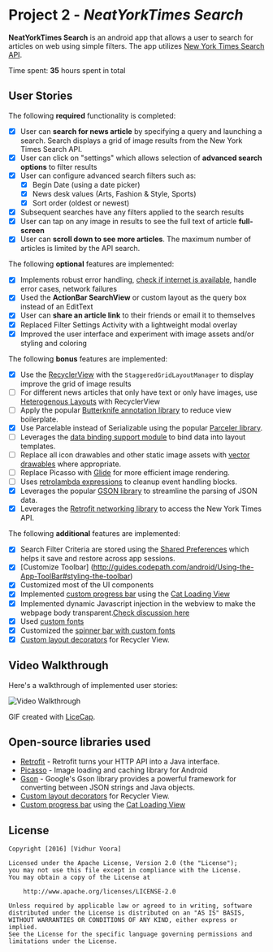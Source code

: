 # Project 2 - *NeatYorkTimes Search*

**NeatYorkTimes Search** is an android app that allows a user to search for articles on web using simple filters. The app utilizes [New York Times Search API](http://developer.nytimes.com/docs/read/article_search_api_v2).

Time spent: **35** hours spent in total

## User Stories

The following **required** functionality is completed:

* [x] User can **search for news article** by specifying a query and launching a search. Search displays a grid of image results from the New York Times Search API.
* [x] User can click on "settings" which allows selection of **advanced search options** to filter results
* [x] User can configure advanced search filters such as:
  * [x] Begin Date (using a date picker)
  * [x] News desk values (Arts, Fashion & Style, Sports)
  * [x] Sort order (oldest or newest)
* [x] Subsequent searches have any filters applied to the search results
* [x] User can tap on any image in results to see the full text of article **full-screen**
* [x] User can **scroll down to see more articles**. The maximum number of articles is limited by the API search.

The following **optional** features are implemented:

* [x] Implements robust error handling, [check if internet is available](http://guides.codepath.com/android/Sending-and-Managing-Network-Requests#checking-for-network-connectivity), handle error cases, network failures
* [x] Used the **ActionBar SearchView** or custom layout as the query box instead of an EditText
* [x] User can **share an article link** to their friends or email it to themselves
* [x] Replaced Filter Settings Activity with a lightweight modal overlay
* [x] Improved the user interface and experiment with image assets and/or styling and coloring

The following **bonus** features are implemented:

* [x] Use the [RecyclerView](http://guides.codepath.com/android/Using-the-RecyclerView) with the `StaggeredGridLayoutManager` to display improve the grid of image results
* [ ] For different news articles that only have text or only have images, use [Heterogenous Layouts](http://guides.codepath.com/android/Heterogenous-Layouts-inside-RecyclerView) with RecyclerView
* [ ] Apply the popular [Butterknife annotation library](http://guides.codepath.com/android/Reducing-View-Boilerplate-with-Butterknife) to reduce view boilerplate.
* [x] Use Parcelable instead of Serializable using the popular [Parceler library](http://guides.codepath.com/android/Using-Parceler).
* [ ] Leverages the [data binding support module](http://guides.codepath.com/android/Applying-Data-Binding-for-Views) to bind data into layout templates.
* [ ] Replace all icon drawables and other static image assets with [vector drawables](http://guides.codepath.com/android/Drawables#vector-drawables) where appropriate.
* [ ] Replace Picasso with [Glide](http://inthecheesefactory.com/blog/get-to-know-glide-recommended-by-google/en) for more efficient image rendering.
* [ ] Uses [retrolambda expressions](http://guides.codepath.com/android/Lambda-Expressions) to cleanup event handling blocks.
* [x] Leverages the popular [GSON library](http://guides.codepath.com/android/Using-Android-Async-Http-Client#decoding-with-gson-library) to streamline the parsing of JSON data.
* [x] Leverages the [Retrofit networking library](http://guides.codepath.com/android/Consuming-APIs-with-Retrofit) to access the New York Times API.

The following **additional** features are implemented:

* [x] Search Filter Criteria are stored using the [Shared Preferences](http://guides.codepath.com/android/Persisting-Data-to-the-Device) which helps it save and restore across app sessions.
* [x] [Customize Toolbar] (http://guides.codepath.com/android/Using-the-App-ToolBar#styling-the-toolbar)
* [x] Customized most of the UI components
* [x] Implemented [custom progress bar](http://guides.codepath.com/android/Handling-ProgressBars) using the [Cat Loading View](https://github.com/Rogero0o/CatLoadingView)
* [x] Implemented dynamic Javascript injection in the webview to make the webpage body transparent.[Check discussion here](http://stackoverflow.com/questions/32601885/dynamically-change-html-element-in-android-webview)
* [x] Used [custom fonts](http://guides.codepath.com/android/Working-with-the-TextView#using-custom-fonts)
* [x] Customized the [spinner bar with custom fonts](http://stackoverflow.com/questions/5483495/how-to-set-font-custom-font-to-spinner-text-programmatically) 
* [x] [Custom layout decorators](https://github.com/devunwired/recyclerview-playground) for Recycler View.

## Video Walkthrough

Here's a walkthrough of implemented user stories:

<img src='https://github.com/nirvanalab/NeatYorkTimesSearch/blob/master/NeatYorkTimes.gif' title='Video Walkthrough' width='' alt='Video Walkthrough' />

GIF created with [LiceCap](http://www.cockos.com/licecap/).


## Open-source libraries used

- [Retrofit](http://square.github.io/retrofit/) - Retrofit turns your HTTP API into a Java interface.
- [Picasso](http://square.github.io/picasso/) - Image loading and caching library for Android
- [Gson](http://guides.codepath.com/android/Leveraging-the-Gson-Library) - Google's Gson library provides a powerful framework for converting between JSON strings and Java objects.
- [Custom layout decorators](https://github.com/devunwired/recyclerview-playground) for Recycler View.
- [Custom progress bar](http://guides.codepath.com/android/Handling-ProgressBars) using the [Cat Loading View](https://github.com/Rogero0o/CatLoadingView)

## License

    Copyright [2016] [Vidhur Voora]

    Licensed under the Apache License, Version 2.0 (the "License");
    you may not use this file except in compliance with the License.
    You may obtain a copy of the License at

        http://www.apache.org/licenses/LICENSE-2.0

    Unless required by applicable law or agreed to in writing, software
    distributed under the License is distributed on an "AS IS" BASIS,
    WITHOUT WARRANTIES OR CONDITIONS OF ANY KIND, either express or implied.
    See the License for the specific language governing permissions and
    limitations under the License.
